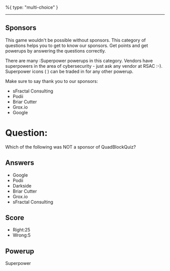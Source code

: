 %{
 type: "multi-choice"
}

---
## Sponsors
This game wouldn't be possible without sponsors.
This category of questions
helps you to get to know our sponsors.
Get points and get powerups
by answering the questions correctly.

There are many :Superpower powerups
in this category.
Vendors have superpowers
in the area of cybersecurity -
just ask any vendor at RSAC :-).
Superpower icons
(<i class="fab fa-superpowers"></i> )
can be traded in for any other powerup.

Make sure to say thank you to our sponsors:
- sFractal Consulting
- Podii
- Briar Cutter
- Grox.io
- Google

# Question:
Which of the following was NOT a sponsor of QuadBlockQuiz?

## Answers
- Google
- Podii
- Darkside
- Briar Cutter
- Grox.io
- sFractal Consulting

## Score
- Right:25
- Wrong:5

## Powerup
Superpower
